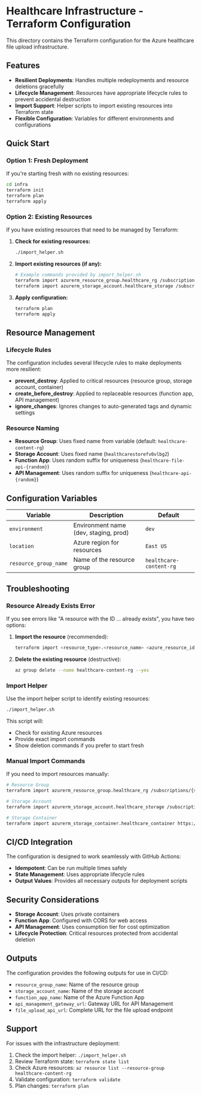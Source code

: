 # Healthcare Infrastructure - Terraform Configuration

This directory contains the Terraform configuration for the Azure healthcare file upload infrastructure.

## Features

- **Resilient Deployments**: Handles multiple redeployments and resource deletions gracefully
- **Lifecycle Management**: Resources have appropriate lifecycle rules to prevent accidental destruction
- **Import Support**: Helper scripts to import existing resources into Terraform state
- **Flexible Configuration**: Variables for different environments and configurations

## Quick Start

### Option 1: Fresh Deployment

If you're starting fresh with no existing resources:

```bash
cd infra
terraform init
terraform plan
terraform apply
```

### Option 2: Existing Resources

If you have existing resources that need to be managed by Terraform:

1. **Check for existing resources:**
   ```bash
   ./import_helper.sh
   ```

2. **Import existing resources (if any):**
   ```bash
   # Example commands provided by import_helper.sh
   terraform import azurerm_resource_group.healthcare_rg /subscriptions/{subscription-id}/resourceGroups/healthcare-content-rg
   terraform import azurerm_storage_account.healthcare_storage /subscriptions/{subscription-id}/resourceGroups/healthcare-content-rg/providers/Microsoft.Storage/storageAccounts/healthcarestorefv0vlbg2
   ```

3. **Apply configuration:**
   ```bash
   terraform plan
   terraform apply
   ```

## Resource Management

### Lifecycle Rules

The configuration includes several lifecycle rules to make deployments more resilient:

- **prevent_destroy**: Applied to critical resources (resource group, storage account, container)
- **create_before_destroy**: Applied to replaceable resources (function app, API management)
- **ignore_changes**: Ignores changes to auto-generated tags and dynamic settings

### Resource Naming

- **Resource Group**: Uses fixed name from variable (default: `healthcare-content-rg`)
- **Storage Account**: Uses fixed name (`healthcarestorefv0vlbg2`)
- **Function App**: Uses random suffix for uniqueness (`healthcare-file-api-{random}`)
- **API Management**: Uses random suffix for uniqueness (`healthcare-api-{random}`)

## Configuration Variables

| Variable | Description | Default |
|----------|-------------|---------|
| `environment` | Environment name (dev, staging, prod) | `dev` |
| `location` | Azure region for resources | `East US` |
| `resource_group_name` | Name of the resource group | `healthcare-content-rg` |

## Troubleshooting

### Resource Already Exists Error

If you see errors like "A resource with the ID ... already exists", you have two options:

1. **Import the resource** (recommended):
   ```bash
   terraform import <resource_type>.<resource_name> <azure_resource_id>
   ```

2. **Delete the existing resource** (destructive):
   ```bash
   az group delete --name healthcare-content-rg --yes
   ```

### Import Helper

Use the import helper script to identify existing resources:

```bash
./import_helper.sh
```

This script will:
- Check for existing Azure resources
- Provide exact import commands
- Show deletion commands if you prefer to start fresh

### Manual Import Commands

If you need to import resources manually:

```bash
# Resource Group
terraform import azurerm_resource_group.healthcare_rg /subscriptions/{subscription-id}/resourceGroups/healthcare-content-rg

# Storage Account
terraform import azurerm_storage_account.healthcare_storage /subscriptions/{subscription-id}/resourceGroups/healthcare-content-rg/providers/Microsoft.Storage/storageAccounts/healthcarestorefv0vlbg2

# Storage Container
terraform import azurerm_storage_container.healthcare_container https://healthcarestorefv0vlbg2.blob.core.windows.net/healthcare-files
```

## CI/CD Integration

The configuration is designed to work seamlessly with GitHub Actions:

- **Idempotent**: Can be run multiple times safely
- **State Management**: Uses appropriate lifecycle rules
- **Output Values**: Provides all necessary outputs for deployment scripts

## Security Considerations

- **Storage Account**: Uses private containers
- **Function App**: Configured with CORS for web access
- **API Management**: Uses consumption tier for cost optimization
- **Lifecycle Protection**: Critical resources protected from accidental deletion

## Outputs

The configuration provides the following outputs for use in CI/CD:

- `resource_group_name`: Name of the resource group
- `storage_account_name`: Name of the storage account
- `function_app_name`: Name of the Azure Function App
- `api_management_gateway_url`: Gateway URL for API Management
- `file_upload_api_url`: Complete URL for the file upload endpoint

## Support

For issues with the infrastructure deployment:

1. Check the import helper: `./import_helper.sh`
2. Review Terraform state: `terraform state list`
3. Check Azure resources: `az resource list --resource-group healthcare-content-rg`
4. Validate configuration: `terraform validate`
5. Plan changes: `terraform plan`
